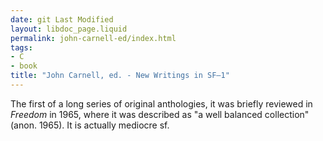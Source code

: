 ```yaml
---
date: git Last Modified
layout: libdoc_page.liquid
permalink: john-carnell-ed/index.html
tags:
- C
- book
title: "John Carnell, ed. - New Writings in SF–1"
---
```


The first of a long series of original anthologies, it was  briefly reviewed in <em>Freedom</em> in 1965, where it was described as "a well  balanced collection" (anon. 1965). It is actually mediocre sf.